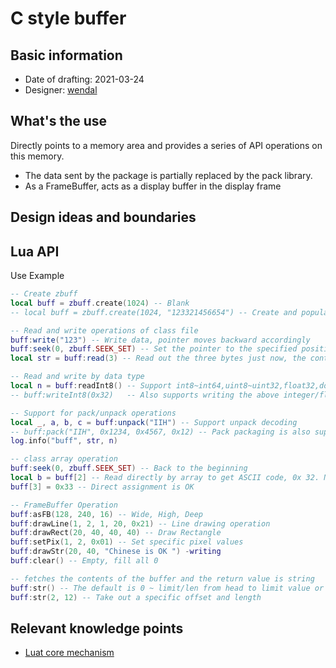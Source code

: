 # C style buffer

## Basic information

* Date of drafting: 2021-03-24
* Designer: [wendal](https://github.com/wendal)

## What's the use

Directly points to a memory area and provides a series of API operations on this memory.

* The data sent by the package is partially replaced by the pack library.
* As a FrameBuffer, acts as a display buffer in the display frame

## Design ideas and boundaries


## Lua API

Use Example

```lua
-- Create zbuff
local buff = zbuff.create(1024) -- Blank
-- local buff = zbuff.create(1024, "123321456654") -- Create and populate the contents of an existing string.

-- Read and write operations of class file
buff:write("123") -- Write data, pointer moves backward accordingly
buff:seek(0, zbuff.SEEK_SET) -- Set the pointer to the specified position
local str = buff:read(3) -- Read out the three bytes just now, the content is a string, and the pointer has moved back.

-- Read and write by data type
local n = buff:readInt8() -- Support int8~int64,uint8~uint32,float32,double64
-- buff:writeInt8(0x32)   -- Also supports writing the above integer/floating point numbers

-- Support for pack/unpack operations
local _, a, b, c = buff:unpack("IIH") -- Support unpack decoding
-- buff:pack("IIH", 0x1234, 0x4567, 0x12) -- Pack packaging is also supported
log.info("buff", str, n)

-- class array operation
buff:seek(0, zbuff.SEEK_SET) -- Back to the beginning
local b = buff[2] -- Read directly by array to get ASCII code, 0x 32. Note that here, according to C standard
buff[3] = 0x33 -- Direct assignment is OK

-- FrameBuffer Operation
buff:asFB(128, 240, 16) -- Wide, High, Deep
buff:drawLine(1, 2, 1, 20, 0x21) -- Line drawing operation
buff:drawRect(20, 40, 40, 40) -- Draw Rectangle
buff:setPix(1, 2, 0x01) -- Set specific pixel values
buff:drawStr(20, 40, "Chinese is OK ") -writing
buff:clear() -- Empty, fill all 0

-- fetches the contents of the buffer and the return value is string
buff:str() -- The default is 0 ~ limit/len from head to limit value or to tail
buff:str(2, 12) -- Take out a specific offset and length
```


## Relevant knowledge points

* [Luat core mechanism](/markdown/core/luat_core)

